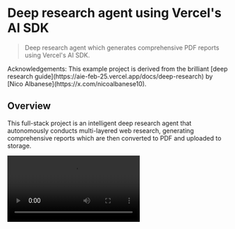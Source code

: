 # Deep research agent using Vercel's AI SDK

> Deep research agent which generates comprehensive PDF reports using Vercel's AI SDK.

<Info title="Acknowledgements">
  Acknowledgements: This example project is derived from the brilliant [deep research
  guide](https://aie-feb-25.vercel.app/docs/deep-research) by [Nico
  Albanese](https://x.com/nicoalbanese10).
</Info>

## Overview

This full-stack project is an intelligent deep research agent that autonomously conducts multi-layered web research, generating comprehensive reports which are then converted to PDF and uploaded to storage.

<video controls className="w-full aspect-video" src="https://github.com/user-attachments/assets/aa86d2b2-7aa7-4948-82ff-5e1e80cf8e37" />

**Tech stack:**

* **[Next.js](https://nextjs.org/)** for the web app
* **[Vercel's AI SDK](https://sdk.vercel.ai/)** for AI model integration and structured generation
* **[Trigger.dev](https://trigger.dev)** for task orchestration, execution and real-time progress updates
* **[OpenAI's GPT-4o model](https://openai.com/gpt-4)** for intelligent query generation, content analysis, and report creation
* **[Exa API](https://exa.ai/)** for semantic web search with live crawling
* **[LibreOffice](https://www.libreoffice.org/)** for PDF generation
* **[Cloudflare R2](https://developers.cloudflare.com/r2/)** to store the generated reports

**Features:**

* **Recursive research**: AI generates search queries, evaluates their relevance, asks follow-up questions and searches deeper based on initial findings.
* **Real-time progress**: Live updates are shown on the frontend using Trigger.dev Realtime as research progresses.
* **Intelligent source evaluation**: AI evaluates search result relevance before processing.
* **Research report generation**: The completed research is converted to a structured HTML report using a detailed system prompt.
* **PDF creation and uploading to Cloud storage**: The completed reports are then converted to PDF using LibreOffice and uploaded to Cloudflare R2.

## GitHub repo

<Card title="View the Vercel AI SDK deep research agent repo" icon="GitHub" href="https://github.com/triggerdotdev/examples/tree/main/vercel-ai-sdk-deep-research-agent">
  Click here to view the full code for this project in our examples repository on GitHub. You can
  fork it and use it as a starting point for your own project.
</Card>

## How the deep research agent works

### Trigger.dev orchestration

The research process is orchestrated through three connected Trigger.dev tasks:

1. `deepResearchOrchestrator` - Main task that coordinates the entire research workflow.
2. `generateReport` - Processes research data into a structured HTML report using OpenAI's GPT-4o model
3. `generatePdfAndUpload` - Converts HTML to PDF using LibreOffice and uploads to R2 cloud storage

Each task uses `triggerAndWait()` to create a dependency chain, ensuring proper sequencing while maintaining isolation and error handling.

### The deep research recursive function

The core research logic uses a recursive depth-first search approach. A query is recursively expanded and the results are collected.

**Key parameters:**

* `depth`: Controls recursion levels (default: 2)
* `breadth`: Number of queries per level (default: 2, halved each recursion)

```
Level 0 (Initial Query): "AI safety in autonomous vehicles"
│
├── Level 1 (depth = 1, breadth = 2):
│   ├── Sub-query 1: "Machine learning safety protocols in self-driving cars"
│   │   ├── → Search Web → Evaluate Relevance → Extract Learnings
│   │   └── → Follow-up: "How do neural networks handle edge cases?"
│   │
│   └── Sub-query 2: "Regulatory frameworks for autonomous vehicle testing"
│       ├── → Search Web → Evaluate Relevance → Extract Learnings
│       └── → Follow-up: "What are current safety certification requirements?"
│
└── Level 2 (depth = 2, breadth = 1):
    ├── From Sub-query 1 follow-up:
    │   └── "Neural network edge case handling in autonomous systems"
    │       └── → Search Web → Evaluate → Extract → DEPTH LIMIT REACHED
    │
    └── From Sub-query 2 follow-up:
        └── "Safety certification requirements for self-driving vehicles"
            └── → Search Web → Evaluate → Extract → DEPTH LIMIT REACHED
```

**Process flow:**

1. **Query generation**: OpenAI's GPT-4o generates multiple search queries from the input
2. **Web search**: Each query searches the web via the Exa API with live crawling
3. **Relevance evaluation**: OpenAI's GPT-4o evaluates if results help answer the query
4. **Learning extraction**: Relevant results are analyzed for key insights and follow-up questions
5. **Recursive deepening**: Follow-up questions become new queries for the next depth level
6. **Accumulation**: All learnings, sources, and queries are accumulated across recursion levels

### Using Trigger.dev Realtime to trigger and subscribe to the deep research task

We use the [`useRealtimeTaskTrigger`](/realtime/react-hooks/triggering#userealtimetasktrigger) React hook to trigger the `deep-research` task and subscribe to it's updates.

**Frontend (React Hook)**:

```typescript
const triggerInstance = useRealtimeTaskTrigger<typeof deepResearchOrchestrator>("deep-research", {
  accessToken: triggerToken,
});
const { progress, label } = parseStatus(triggerInstance.run?.metadata);
```

As the research progresses, the metadata is set within the tasks and the frontend is kept updated with every new status:

**Task Metadata**:

```typescript
metadata.set("status", {
  progress: 25,
  label: `Searching the web for: "${query}"`,
});
```

## Relevant code

* **Deep research task**: Core logic in [src/trigger/deepResearch.ts](https://github.com/triggerdotdev/examples/blob/main/vercel-ai-sdk-deep-research-agent/src/trigger/deepResearch.ts) - orchestrates the recursive research process. Here you can change the model, the depth and the breadth of the research.
* **Report generation**: [src/trigger/generateReport.ts](https://github.com/triggerdotdev/examples/blob/main/vercel-ai-sdk-deep-research-agent/src/trigger/generateReport.ts) - creates structured HTML reports from research data. The system prompt is defined in the code - this can be updated to be more or less detailed.
* **PDF generation**: [src/trigger/generatePdfAndUpload.ts](https://github.com/triggerdotdev/examples/blob/main/vercel-ai-sdk-deep-research-agent/src/trigger/generatePdfAndUpload.ts) - converts reports to PDF and uploads to R2. This is a simple example of how to use LibreOffice to convert HTML to PDF.
* **Research agent UI**: [src/components/DeepResearchAgent.tsx](https://github.com/triggerdotdev/examples/blob/main/vercel-ai-sdk-deep-research-agent/src/components/DeepResearchAgent.tsx) - handles form submission and real-time progress display using the `useRealtimeTaskTrigger` hook.
* **Progress component**: [src/components/progress-section.tsx](https://github.com/triggerdotdev/examples/blob/main/deep-research-agent/src/components/progress-section.tsx) - displays live research progress.

## Learn more about Trigger.dev Realtime

To learn more, take a look at the following resources:

* [Trigger.dev Realtime](/realtime) - learn more about how to subscribe to runs and get real-time updates
* [Realtime streaming](/realtime/react-hooks/streams) - learn more about streaming data from your tasks
* [Batch Triggering](/triggering#tasks-batchtrigger) - learn more about how to trigger tasks in batches
* [React hooks](/realtime/react-hooks) - learn more about using React hooks to interact with the Trigger.dev API
